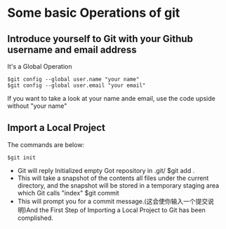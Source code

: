 Some basic Operations of git
===

Introduce yourself to Git with your Github username and email address
---
It's a Global Operation

    $git config --global user.name "your name" 
    $git config --global user.email "your email"

If you want to take a look at your name ande email, use the code upside without "your name"

Import a Local Project 
----

The commands are below:

    $git init
*    Git will reply 
     Initialized empty Got repository in .git/
        $git add .
*    This will take a snapshot of the contents all files under the current directory,
     and the snapshot will be stored in a temporary staging area which Git calls 
     "index" 
        $git commit
*    This will prompt you for a commit message.(这会使你输入一个提交说明)And the First 
     Step of Importing a Local Project to Git has been complished.

    
